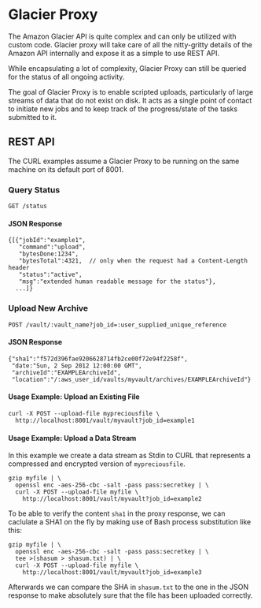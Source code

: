 # Glacier Proxy

The Amazon Glacier API is quite complex and can only be utilized with custom
code. Glacier proxy will take care of all the nitty-gritty details of the
Amazon API internally and expose it as a simple to use REST API.

While encapsulating a lot of complexity, Glacier Proxy can still be queried for
the status of all ongoing activity.

The goal of Glacier Proxy is to enable scripted uploads, particularly of large
streams of data that do not exist on disk. It acts as a single point of contact
to initiate new jobs and to keep track of the progress/state of the tasks
submitted to it.


## REST API

The CURL examples assume a Glacier Proxy to be running on the same machine on
its default port of 8001.


### Query Status

    GET /status

#### JSON Response

    {[{"jobId":"example1",
       "command":"upload",
       "bytesDone:1234",
       "bytesTotal":4321,  // only when the request had a Content-Length header
       "status":"active",
       "msg":"extended human readable message for the status"},
      ...]}


### Upload New Archive

    POST /vault/:vault_name?job_id=:user_supplied_unique_reference

#### JSON Response

    {"sha1":"f572d396fae9206628714fb2ce00f72e94f2258f",
     "date:"Sun, 2 Sep 2012 12:00:00 GMT",
     "archiveId":"EXAMPLEArchiveId",
     "location":"/:aws_user_id/vaults/myvault/archives/EXAMPLEArchiveId"}

#### Usage Example: Upload an Existing File

    curl -X POST --upload-file mypreciousfile \
      http://localhost:8001/vault/myvault?job_id=example1

#### Usage Example: Upload a Data Stream

In this example we create a data stream as Stdin to CURL that represents
a compressed and encrypted version of `mypreciousfile`.

    gzip myfile | \
      openssl enc -aes-256-cbc -salt -pass pass:secretkey | \
      curl -X POST --upload-file myfile \
        http://localhost:8001/vault/myvault?job_id=example2

To be able to verify the content `sha1` in the proxy response, we can caclulate
a SHA1 on the fly by making use of Bash process substitution like this:

    gzip myfile | \
      openssl enc -aes-256-cbc -salt -pass pass:secretkey | \
      tee >(shasum > shasum.txt) | \
      curl -X POST --upload-file myfile \
        http://localhost:8001/vault/myvault?job_id=example3

Afterwards we can compare the SHA in `shasum.txt` to the one in the JSON
response to make absolutely sure that the file has been uploaded correctly.
